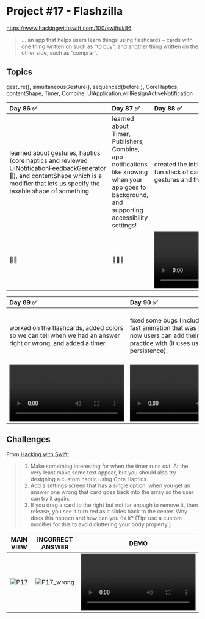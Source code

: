 # Project #17 - Flashzilla

https://www.hackingwithswift.com/100/swiftui/86

> ... an app that helps users learn things using flashcards – cards with one thing written on such as “to buy”, and another thing written on the other side, such as “comprar”. 

## Topics
gesture(), simultaneousGesture(), sequenced(before:), CoreHaptics, contentShape, Timer, Combine, UIApplication.willResignActiveNotification

| Day 86 :white_check_mark: | Day 87 :white_check_mark: | Day 88 :white_check_mark: |
|:--|:--|:--|
| learned about gestures, haptics (core haptics and reviewed UINotificationFeedbackGenerator 🤯), and contentShape which is a modifier that lets us specify the taxable shape of something | learned about Timer, Publishers, Combine, app notifications like knowing when your app goes to background, and supporting  accessibility settings! | created the initial UI for the app. Built a fun stack of cards, added the swipe gestures and the cards text | | | |
| 💆‍♀️ | 🧍🏽‍♀️ | ![D88](Data/D88.mov) | 

| Day 89 :white_check_mark: | Day 90 :white_check_mark: | Day 91 :white_check_mark: |
|:--|:--|:--|
| worked on the flashcards, added colors so we can tell when we had an answer right or wrong, and added a timer. | fixed some bugs (including the card's fast animation that was happening) and now users can add their own cards to practice with (it uses user defaults as persistence). | another set of challenges destroyed (jk those challenge destroyed me). Completed the 3 challenges for the flash cards app! I had to fix a color related bug, add haptics for when the timer finished and a new settings feature! :) |
| ![D89](Data/D89.mov) | ![D90](https://user-images.githubusercontent.com/12801333/127066363-e33118e1-b3ad-42bb-a52e-8c8cd55e0daf.mov) | ![D91](https://user-images.githubusercontent.com/12801333/127260635-315f0f92-e396-4960-b45e-3eed6ed46159.mov) |

## Challenges

From [Hacking with Swift](https://www.hackingwithswift.com/books/ios-swiftui/flashzilla-wrap-up):
>1. Make something interesting for when the timer runs out. At the very least make some text appear, but you should also try designing a custom haptic using Core Haptics.
>2. Add a settings screen that has a single option: when you get an answer one wrong that card goes back into the array so the user can try it again.
>3. If you drag a card to the right but not far enough to remove it, then release, you see it turn red as it slides back to the center. Why does this happen and how can you fix it? (Tip: use a custom modifier for this to avoid cluttering your body property.)



| MAIN VIEW| INCORRECT ANSWER | DEMO |
|:--:|:--:|:--:|
|![P17](https://user-images.githubusercontent.com/12801333/127261518-516cc98d-f42f-4391-add5-275c6497febc.png) | ![P17_wrong](https://user-images.githubusercontent.com/12801333/127261572-f4dd021a-f1d4-42cd-b358-f45babf9f028.png) | ![Demo](https://user-images.githubusercontent.com/12801333/127261604-38795b96-c02a-4e3e-b062-492dd9b7e0ed.mov)



